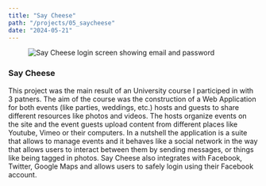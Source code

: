 ```yaml
---
title: "Say Cheese"
path: "/projects/05_saycheese"
date: "2024-05-21"
---
```


<figure style="{ background-color: #6e8a8f; }">
  <img src="/projects/saycheese.jpg" alt="Say Cheese login screen showing email and password">
</figure>

### Say Cheese

This project was the main result of an University course I participed in with 3 patners. The aim of the course was the construction of a Web Application for both events (like parties, weddings, etc.) hosts and guests to share different resources like photos and videos. The hosts organize events on the site and the event guests upload content from different places like Youtube, Vimeo or their computers. In a nutshell the application is a suite that allows to manage events and it behaves like a social network in the way that allows users to interact between them by sending messages, or things like being tagged in photos. Say Cheese also integrates with Facebook, Twitter, Google Maps and allows users to safely login using their Facebook account.
